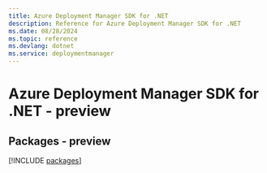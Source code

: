```yaml
---
title: Azure Deployment Manager SDK for .NET
description: Reference for Azure Deployment Manager SDK for .NET
ms.date: 08/28/2024
ms.topic: reference
ms.devlang: dotnet
ms.service: deploymentmanager
---
```

# Azure Deployment Manager SDK for .NET - preview
## Packages - preview
[!INCLUDE [packages](deployment-manager-index.md)]